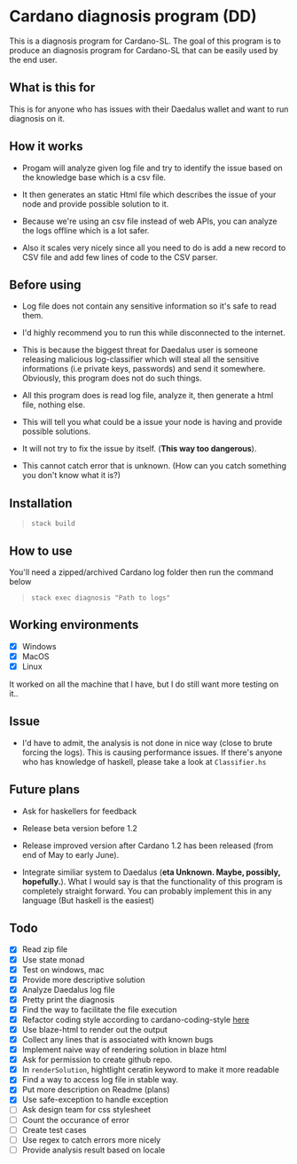 # Cardano diagnosis program (DD)

This is a diagnosis program for Cardano-SL. The goal of this program is to produce an diagnosis program for Cardano-SL that can be easily used by the end user.

## What is this for

This is for anyone who has issues with their Daedalus wallet and want to run diagnosis on it.

## How it works

- Progam will analyze given log file and try to identify the issue based on the knowledge base which is a csv file.

- It then generates an static Html file which describes the issue of your node and provide possible solution to it.

- Because we're using an csv file instead of web APIs, you can analyze the logs offline which is a lot safer.

- Also it scales very nicely since all you need to do is add a new record to CSV file and add few lines of code to the CSV parser.

## Before using

- Log file does not contain any sensitive information so it's safe to read them.

- I'd highly recommend you to run this while disconnected to the internet.

- This is because the biggest threat for Daedalus user is someone releasing malicious log-classifier which will steal all the sensitive informations (i.e private keys, passwords) and send it somewhere. Obviously, this program does not do such things.

- All this program does is read log file, analyze it, then generate a html file, nothing else.

- This will tell you what could be a issue your node is having and provide possible solutions.

- It will not try to fix the issue by itself. (**This way too dangerous**).

- This cannot catch error that is unknown. (How can you catch something you don't know what it is?)

## Installation

> `stack build`

## How to use

You'll need a zipped/archived Cardano log folder then run the command below
> `stack exec diagnosis "Path to logs"`

## Working environments

- [x] Windows
- [x] MacOS
- [x] Linux

It worked on all the machine that I have, but I do still want more testing on it..

## Issue

- I'd have to admit, the analysis is not done in nice way (close to brute forcing the logs). This is causing performance issues. If there's anyone who has knowledge of haskell, please take a look at `Classifier.hs`

## Future plans

- Ask for haskellers for feedback

- Release beta version before 1.2

- Release improved version after Cardano 1.2 has been released (from end of May to early June).

- Integrate similiar system to Daedalus (**eta Unknown. Maybe, possibly, hopefully.**). What I would say is that the functionality of this program is completely straight forward. You can probably implement this in any language (But haskell is the easiest)

## Todo

- [x] Read zip file
- [x] Use state monad
- [x] Test on windows, mac
- [x] Provide more descriptive solution
- [x] Analyze Daedalus log file
- [x] Pretty print the diagnosis
- [x] Find the way to facilitate the file execution
- [x] Refactor coding style according to cardano-coding-style [here](https://github.com/input-output-hk/cardano-sl-style-guides/blob/master/haskell-style-guide.md)
- [x] Use blaze-html to render out the output
- [x] Collect any lines that is associated with known bugs
- [x] Implement naive way of rendering solution in blaze html
- [x] Ask for permission to create github repo.
- [x] In `renderSolution`, hightlight ceratin keyword to make it more readable
- [x] Find a way to access log file in stable way.
- [x] Put more description on Readme (plans)
- [x] Use safe-exception to handle exception
- [ ] Ask design team for css stylesheet
- [ ] Count the occurance of error
- [ ] Create test cases
- [ ] Use regex to catch errors more nicely
- [ ] Provide analysis result based on locale